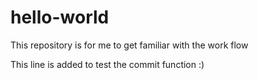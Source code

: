 # hello-world
This repository is for me to get familiar with the work flow

This line is added to test the commit function :)
